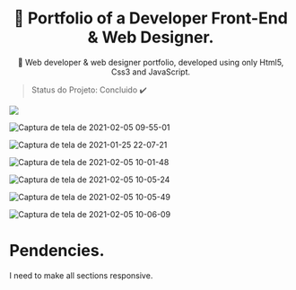 <h1 align="center">
    <a">🔗 Portfolio of a Developer Front-End & Web Designer.</a>
</h1>
<p align="center">🚀 Web developer & web designer portfolio, developed using only Html5, Css3 and JavaScript.</p>

> Status do Projeto: Concluido :heavy_check_mark:

<img src="https://img.shields.io/static/v1?label=HTML-CSS-JavaScript&message=Language&color=blue&style=for-the-badge&logo=web"/>

![Captura de tela de 2021-02-05 09-55-01](https://user-images.githubusercontent.com/56550632/107036337-3e216d00-6798-11eb-82b3-278b4b4f731c.png)

![Captura de tela de 2021-01-25 22-07-21](https://user-images.githubusercontent.com/56550632/107036603-a8d2a880-6798-11eb-86cb-dd68dbd5464b.png)

![Captura de tela de 2021-02-05 10-01-48](https://user-images.githubusercontent.com/56550632/107037459-dec45c80-6799-11eb-833f-a5ece5232af5.png)

![Captura de tela de 2021-02-05 10-05-24](https://user-images.githubusercontent.com/56550632/107037504-ef74d280-6799-11eb-9ace-d5e549c41a98.png)

![Captura de tela de 2021-02-05 10-05-49](https://user-images.githubusercontent.com/56550632/107037539-fd2a5800-6799-11eb-93bd-d8a60f1c1cfb.png)

![Captura de tela de 2021-02-05 10-06-09](https://user-images.githubusercontent.com/56550632/107037565-074c5680-679a-11eb-8bfa-c73c0fcda057.png)


# Pendencies.

I need to make all sections responsive.

